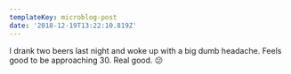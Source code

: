 ```yaml
---
templateKey: microblog-post
date: '2018-12-19T13:22:10.819Z'
---
```


I drank two beers last night and woke up with a big dumb headache. Feels good to be approaching 30. Real good. 😕

